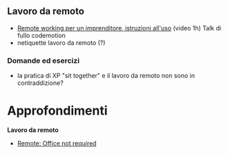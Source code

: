 Lavoro da remoto
----------------

- [Remote working per un imprenditore, istruzioni all'uso](https://www.youtube.com/watch?v=thAvcDrf870) (video 1h) Talk di fullo codemotion
- netiquette lavoro da remoto (?)

### Domande ed esercizi
 - la pratica di XP "sit together" e il lavoro da remoto non sono in contraddizione?


Approfondimenti
===============

**Lavoro da remoto**
- [Remote: Office not required](https://37signals.com/remote)
